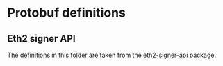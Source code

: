 # Protobuf definitions

## Eth2 signer API

The definitions in this folder are taken from the [eth2-signer-api][eth2-signer-api] package.

[eth2-signer-api]: https://github.com/wealdtech/eth2-signer-api/tree/4aaf36e54f4e62d0cf4edc1b794e9a6354cf4f95/pb/v1
